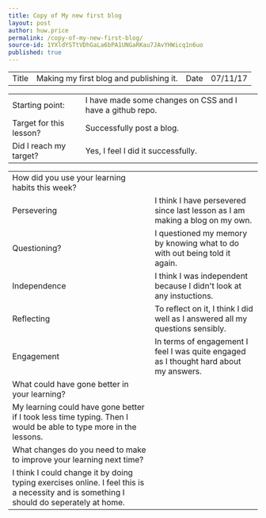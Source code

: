 ```yaml
---
title: Copy of My new first blog
layout: post
author: huw.price
permalink: /copy-of-my-new-first-blog/
source-id: 1YXldYSTtVDhGaLa6bPA1UNGaRKau7JAvYHWicq1n6uo
published: true
---
```

<table>
  <tr>
    <td>Title</td>
    <td>Making my first blog and publishing it.</td>
    <td>Date</td>
    <td>07/11/17</td>
  </tr>
</table>


<table>
  <tr>
    <td>Starting point:</td>
    <td>I have made some changes on CSS and I have a github repo.</td>
  </tr>
  <tr>
    <td>Target for this lesson?</td>
    <td>Successfully post a blog.</td>
  </tr>
  <tr>
    <td>Did I reach my target? </td>
    <td>Yes, I feel I did it successfully.</td>
  </tr>
</table>


<table>
  <tr>
    <td>How did you use your learning habits this week?</td>
    <td></td>
  </tr>
  <tr>
    <td>Persevering</td>
    <td>I think I have persevered since last lesson as I am making a blog on my own.</td>
  </tr>
  <tr>
    <td>Questioning?</td>
    <td>I questioned my memory by knowing what to do with out being told it again.</td>
  </tr>
  <tr>
    <td>Independence</td>
    <td>I think I was independent because I didn't look at any instuctions.</td>
  </tr>
  <tr>
    <td>Reflecting</td>
    <td>To reflect on it, I think I did well as I answered all my questions sensibly.</td>
  </tr>
  <tr>
    <td>Engagement</td>
    <td>In terms of engagement I feel I was quite engaged as I thought hard about my answers.</td>
  </tr>
  <tr>
    <td>What could have gone better in your learning?</td>
    <td></td>
  </tr>
  <tr>
    <td>My learning could have gone better if I took less time typing. Then I would be able to type more in the lessons.</td>
    <td></td>
  </tr>
  <tr>
    <td>What changes do you need to make to improve your learning next time?</td>
    <td></td>
  </tr>
  <tr>
    <td>I think I could change it by doing typing exercises online. I feel this is a necessity and is something I should do seperately at home.</td>
    <td></td>
  </tr>
</table>


